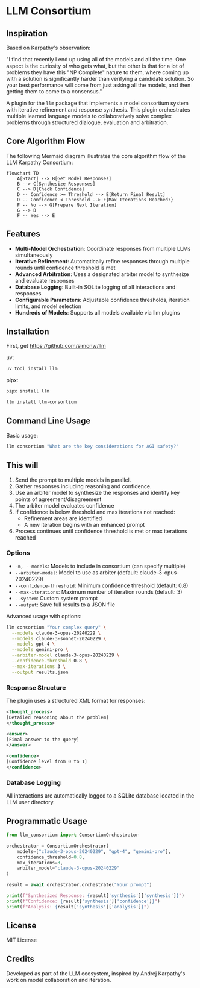# LLM Consortium

## Inspiration

Based on Karpathy's observation:

"I find that recently I end up using all of the models and all the time. One aspect is the curiosity of who gets what, but the other is that for a lot of problems they have this "NP Complete" nature to them, where coming up with a solution is significantly harder than verifying a candidate solution. So your best performance will come from just asking all the models, and then getting them to come to a consensus."

A plugin for the `llm` package that implements a model consortium system with iterative refinement and response synthesis. This plugin orchestrates multiple learned language models to collaboratively solve complex problems through structured dialogue, evaluation and arbitration.

## Core Algorithm Flow

The following Mermaid diagram illustrates the core algorithm flow of the LLM Karpathy Consortium:

```mermaid
flowchart TD
    A[Start] --> B[Get Model Responses]
    B --> C[Synthesize Responses]
    C --> D{Check Confidence}
    D -- Confidence >= Threshold --> E[Return Final Result]
    D -- Confidence < Threshold --> F{Max Iterations Reached?}
    F -- No --> G[Prepare Next Iteration]
    G --> B
    F -- Yes --> E
```

## Features

- **Multi-Model Orchestration**: Coordinate responses from multiple LLMs simultaneously
- **Iterative Refinement**: Automatically refine responses through multiple rounds until confidence threshold is met
- **Advanced Arbitration**: Uses a designated arbiter model to synthesize and evaluate responses
- **Database Logging**: Built-in SQLite logging of all interactions and responses
- **Configurable Parameters**: Adjustable confidence thresholds, iteration limits, and model selection
- **Hundreds of Models**: Supports all models available via llm plugins

## Installation
First, get https://github.com/simonw/llm

uv:
```bash
uv tool install llm
```
pipx:
```bash
pipx install llm
```

```bash
llm install llm-consortium
```

## Command Line Usage

Basic usage:
```bash
llm consortium "What are the key considerations for AGI safety?"
```

## This will

1. Send the prompt to multiple models in parallel.
2. Gather responses including reasoning and confidence.
3. Use an arbiter model to synthesize the responses and identify key points of agreement/disagreement
4. The arbiter model evaluates confidence
5. If confidence is below threshold and max iterations not reached:
   - Refinement areas are identified
   - A new iteration begins with an enhanced prompt
6. Process continues until confidence threshold is met or max iterations reached
  
### Options

- `-m, --models`: Models to include in consortium (can specify multiple)
- `--arbiter-model`: Model to use as arbiter (default: claude-3-opus-20240229)
- `--confidence-threshold`: Minimum confidence threshold (default: 0.8)
- `--max-iterations`: Maximum number of iteration rounds (default: 3)
- `--system`: Custom system prompt
- `--output`: Save full results to a JSON file


Advanced usage with options:
```bash
llm consortium "Your complex query" \
  --models claude-3-opus-20240229 \
  --models claude-3-sonnet-20240229 \
  --models gpt-4 \
  --models gemini-pro \
  --arbiter-model claude-3-opus-20240229 \
  --confidence-threshold 0.8 \
  --max-iterations 3 \
  --output results.json
```

### Response Structure

The plugin uses a structured XML format for responses:

```xml
<thought_process>
[Detailed reasoning about the problem]
</thought_process>

<answer>
[Final answer to the query]
</answer>

<confidence>
[Confidence level from 0 to 1]
</confidence>
```

### Database Logging

All interactions are automatically logged to a SQLite database located in the LLM user directory.

## Programmatic Usage

```python
from llm_consortium import ConsortiumOrchestrator

orchestrator = ConsortiumOrchestrator(
    models=["claude-3-opus-20240229", "gpt-4", "gemini-pro"],
    confidence_threshold=0.8,
    max_iterations=3,
    arbiter_model="claude-3-opus-20240229"
)

result = await orchestrator.orchestrate("Your prompt")

print(f"Synthesized Response: {result['synthesis']['synthesis']}")
print(f"Confidence: {result['synthesis']['confidence']}")
print(f"Analysis: {result['synthesis']['analysis']}")
```

## License

MIT License

## Credits

Developed as part of the LLM ecosystem, inspired by Andrej Karpathy's work on model collaboration and iteration.

